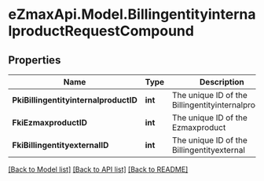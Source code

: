 
# eZmaxApi.Model.BillingentityinternalproductRequestCompound

## Properties

Name | Type | Description | Notes
------------ | ------------- | ------------- | -------------
**PkiBillingentityinternalproductID** | **int** | The unique ID of the Billingentityinternalproduct | [optional] 
**FkiEzmaxproductID** | **int** | The unique ID of the Ezmaxproduct | 
**FkiBillingentityexternalID** | **int** | The unique ID of the Billingentityexternal | 

[[Back to Model list]](../README.md#documentation-for-models)
[[Back to API list]](../README.md#documentation-for-api-endpoints)
[[Back to README]](../README.md)

